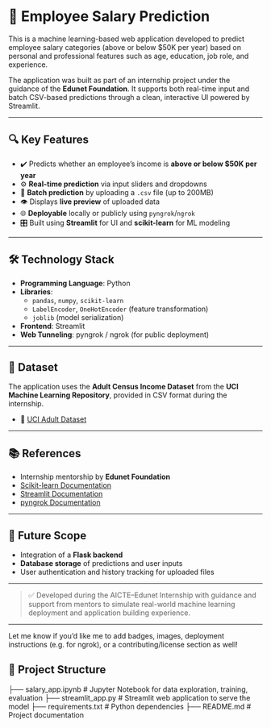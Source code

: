 # 💼 Employee Salary Prediction

This is a machine learning-based web application developed to predict employee salary categories (above or below $50K per year) based on personal and professional features such as age, education, job role, and experience.

The application was built as part of an internship project under the guidance of the **Edunet Foundation**. It supports both real-time input and batch CSV-based predictions through a clean, interactive UI powered by Streamlit.

---

## 🔍 Key Features

- ✔️ Predicts whether an employee’s income is **above or below $50K per year**
- ⚙️ **Real-time prediction** via input sliders and dropdowns
- 📂 **Batch prediction** by uploading a `.csv` file (up to 200MB)
- 👁️ Displays **live preview** of uploaded data
- 🌐 **Deployable** locally or publicly using `pyngrok`/`ngrok`
- 🎛️ Built using **Streamlit** for UI and **scikit-learn** for ML modeling

---

## 🛠️ Technology Stack

- **Programming Language**: Python
- **Libraries**:
  - `pandas`, `numpy`, `scikit-learn`
  - `LabelEncoder`, `OneHotEncoder` (feature transformation)
  - `joblib` (model serialization)
- **Frontend**: Streamlit
- **Web Tunneling**: pyngrok / ngrok (for public deployment)

---

## 📁 Dataset

The application uses the **Adult Census Income Dataset** from the **UCI Machine Learning Repository**, provided in CSV format during the internship.

- 📄 [UCI Adult Dataset](https://archive.ics.uci.edu/ml/datasets/adult)

---

## 📚 References

- Internship mentorship by **Edunet Foundation**
- [Scikit-learn Documentation](https://scikit-learn.org/stable/documentation.html)
- [Streamlit Documentation](https://docs.streamlit.io/)
- [pyngrok Documentation](https://pyngrok.readthedocs.io/)

---

## 🚀 Future Scope

- Integration of a **Flask backend**
- **Database storage** of predictions and user inputs
- User authentication and history tracking for uploaded files

---

> ✅ Developed during the AICTE–Edunet Internship with guidance and support from mentors to simulate real-world machine learning deployment and application building experience.

---

Let me know if you’d like me to add badges, images, deployment instructions (e.g. for ngrok), or a contributing/license section as well!


## 📁 Project Structure
├── salary_app.ipynb # Jupyter Notebook for data exploration, training, evaluation
├── streamlit_app.py # Streamlit web application to serve the model
├── requirements.txt # Python dependencies
├── README.md # Project documentation
